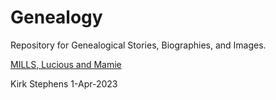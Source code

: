 # Genealogy

Repository for Genealogical Stories, Biographies, and Images. 

<a href="./docs/MILLS-Lucious.html">MILLS, Lucious and Mamie</a>


Kirk Stephens
1-Apr-2023
